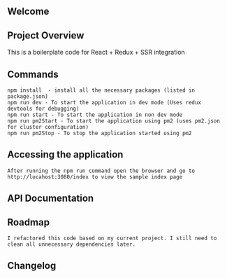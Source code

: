 ## Welcome

## Project Overview
This is a boilerplate code for React + Redux + SSR integration

##  Commands
    npm install  - install all the necessary packages (listed in package.json)
    npm run dev - To start the application in dev mode (Uses redux devtools for debugging)
    npm run start - To start the application in non dev mode
    npm run pm2Start - To start the application using pm2 (uses pm2.json for cluster configuration)
    npm run pm2Stop - To stop the application started using pm2
## Accessing the application
    After running the npm run command open the browser and go to http://locahost:3080/index to view the sample index page
## API Documentation

## Roadmap
    I refactored this code based on my current project. I still need to clean all unnecessary dependencies later.

## Changelog
